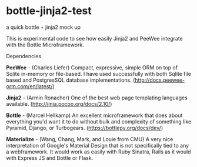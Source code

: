 # bottle-jinja2-test
a quick bottle + jinja2 mock up

This is experimental code to see how easily Jinja2 and PeeWee integrate with the Bottle Microframework.

Dependencies

**PeeWee** - (Charles Liefer) Compact, expressive, simple ORM on top of Sqlite in-memory or file-based.
I have used successfully with both Sqlite file based and PostgresSQL database implementations.  (http://docs.peewee-orm.com/en/latest/)

**Jinja2** - (Armin Ronacher) One of the best web page templating languages available. (http://jinja.pocoo.org/docs/2.10/)

**Bottle** - (Marcel Hellkamp) An excellent microframework that does about everything you'd want it to do without bulk and complexity
of something like Pyramid, Django, or Turbogears.  (https://bottlepy.org/docs/dev/)

**Materialize** - (Wang, Chang, Mark, and Louie from CMU) A very nice interpretation of Google's Material Design that is not
specifically tied to any a webframework.  It would work as easily with Ruby Sinatra, Rails as it would with Express JS and Bottle or Flask.
